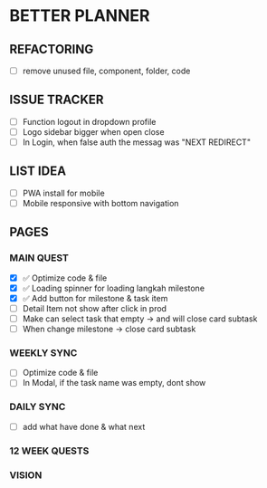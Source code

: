 # BETTER PLANNER

## REFACTORING
- [ ] remove unused file, component, folder, code

## ISSUE TRACKER
- [ ] Function logout in dropdown profile
- [ ] Logo sidebar bigger when open close
- [ ] In Login, when false auth the messag was "NEXT REDIRECT"

## LIST IDEA
- [ ] PWA install for mobile
- [ ] Mobile responsive with bottom navigation

## PAGES
### MAIN QUEST
- [x] ✅ Optimize code & file
- [x] ✅ Loading spinner for loading langkah milestone
- [x] ✅ Add button for milestone & task item
- [ ] Detail Item not show after click in prod
- [ ] Make can select task that empty -> and will close card subtask
- [ ] When change milestone -> close card subtask

### WEEKLY SYNC
- [ ] Optimize code & file
- [ ] In Modal, if the task name was empty, dont show 

### DAILY SYNC
- [ ] add what have done & what next

### 12 WEEK QUESTS

### VISION